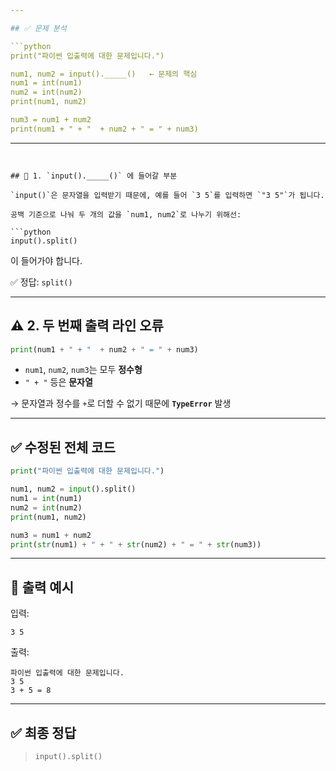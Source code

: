 ```yaml
---

## ✅ 문제 분석

```python
print("파이썬 입출력에 대한 문제입니다.")

num1, num2 = input()._____()   ← 문제의 핵심
num1 = int(num1)
num2 = int(num2)
print(num1, num2)

num3 = num1 + num2
print(num1 + " + "  + num2 + " = " + num3)
```

---
```


## 🔎 1. `input()._____()` 에 들어갈 부분

`input()`은 문자열을 입력받기 때문에, 예를 들어 `3 5`를 입력하면 `"3 5"`가 됩니다.

공백 기준으로 나눠 두 개의 값을 `num1, num2`로 나누기 위해선:

```python
input().split()
```

이 들어가야 합니다.

✅ 정답: `split()`

---

## ⚠️ 2. 두 번째 출력 라인 오류

```python
print(num1 + " + "  + num2 + " = " + num3)
```

* `num1`, `num2`, `num3`는 모두 **정수형**
* `" + "` 등은 **문자열**

→ 문자열과 정수를 `+`로 더할 수 없기 때문에 **`TypeError`** 발생

---

## ✅ 수정된 전체 코드

```python
print("파이썬 입출력에 대한 문제입니다.")

num1, num2 = input().split()
num1 = int(num1)
num2 = int(num2)
print(num1, num2)

num3 = num1 + num2
print(str(num1) + " + " + str(num2) + " = " + str(num3))
```

---

## 🧾 출력 예시

입력:

```
3 5
```

출력:

```
파이썬 입출력에 대한 문제입니다.
3 5
3 + 5 = 8
```

---

## ✅ 최종 정답

> `input().split()`
